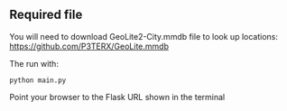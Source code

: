## Required file

You will need to download GeoLite2-City.mmdb file to look up locations: https://github.com/P3TERX/GeoLite.mmdb

The run with:
```
python main.py
```
Point your browser to the Flask URL shown in the terminal
